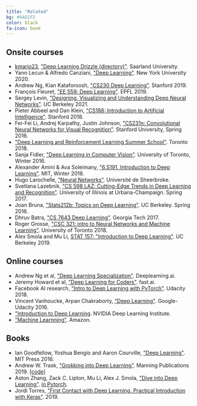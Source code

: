 ```yaml
---
title: "Related"
bg: #9AD1F5
color: black
fa-icon: book
---
```


## Onsite courses

* [kmario23](https://github.com/kmario23/), ["Deep Learning Drizzle (directory)"](https://deep-learning-drizzle.github.io/). Saarland University.
* Yann Lecun & Alfredo Canziani, ["Deep Learning"](https://atcold.github.io/pytorch-Deep-Learning/). New York University 2020. 
* Andrew Ng, Kian Kataforoosh, ["CS230 Deep Learning"](http://cs230.stanford.edu/). Stanford 2019.
* François Fleuret, ["EE 559: Deep Learning"](https://fleuret.org/ee559/). EPFL 2019. 
* Sergey Levin, ["Designing, Visualizing and Understanding Deep Neural Networks"](https://cs182sp21.github.io/). UC Berkeley 2021.
* Pieter Abbeel and Dan Klein, ["CS188: Introduction to Artificial Intelligence"](https://inst.eecs.berkeley.edu/~cs188/fa18/index.html). Stanford 2018.
* Fei-Fei Li, Andrej Karpathy, Justin Johnson, ["CS231n: Convolutional Neural Networks for Visual Recognition"](http://cs231n.stanford.edu/). Stanford University, Spring 2016.
* ["Deep Learning and Reinforcement Learning Summer School"](http://videolectures.net/DLRLsummerschool2018_toronto/). Toronto 2018.
* Sanja Fidler, ["Deep Learning in Computer Vision"](http://www.cs.toronto.edu/~fidler/teaching/2015/CSC2523.html). University of Toronto, Winter 2016.
* Alexander Amini & Ava Soleimany, ["6.S191. Introduction to Deep Learning"](http://introtodeeplearning.com/). MIT, Winter 2018.
* Hugo Larochelle, ["Neural Networks"](http://info.usherbrooke.ca/hlarochelle/neural_networks/content.html). Université de Sheerbroke.
* Svetlana Lazebnik, ["CS 598 LAZ: Cutting-Edge Trends in Deep Learning and Recognition"](http://slazebni.cs.illinois.edu/spring17/). University of Illinois at Urbana-Champaign. Spring 2017.
* Joan Bruna, ["Stats212b: Topics on Deep Learning"](https://github.com/joanbruna/stat212b). UC Berkeley. Spring 2016.
* Dhruv Batra, ["CS 7643 Deep Learning"](https://www.cc.gatech.edu/classes/AY2018/cs7643_fall/). Georgia Tech 2017.
* Roger Grosse, ["CSC 321: intro to Neural Networks and Machine Learning"](http://www.cs.toronto.edu/~rgrosse/courses/csc321_2018/). University of Toronto 2018.
* Alex Smola and Mu Li, [STAT 157: "Introduction to Deep Learning"](https://courses.d2l.ai/berkeley-stat-157/index.html). UC Berkeley 2019.

## Online courses
* Andrew Ng et al, ["Deep Learning Specialization"](https://www.deeplearning.ai/courses/). Deeplearning.ai.
* Jeremy Howard et al, ["Deep Learning for Coders"](https://course.fast.ai/). fast.ai.
* Facebook AI research, ["Intro to Deep Learning with PyTorch"](https://www.udacity.com/course/deep-learning-pytorch--ud188). Udacity 2018.
* Vincent Vanhoucke, Arpan Chakraborty, ["Deep Learning"](https://www.udacity.com/course/deep-learning--ud730). Google-Udacity 2016.
* ["Introduction to Deep Learning](https://www.nvidia.com/en-us/deep-learning-ai/education/). NVIDIA Deep Learning Institute.
* ["Machine Learnning"](https://aws.amazon.com/training/learning-paths/machine-learning/). Amazon.

## Books
* Ian Goodfellow, Yoshua Bengio and Aaron Courville, ["Deep Learning"](https://www.deeplearningbook.org/). MIT Press 2016.
* Andrew W. Trask, ["Grokking into Deep Learning"](https://www.manning.com/books/grokking-deep-learning?a_aid=grokkingdl&a_bid=32715258). Manning Publications 2019. [[code]]((https://github.com/iamtrask/Grokking-Deep-Learning))
* Aston Zhang, Zack C. Lipton, Mu Li, Alex J. Smola, ["Dive into Deep Learning"](http://www.d2l.ai). [in Pytorch](https://github.com/dsgiitr/d2l-pytorch).
* Jordi Torres, ["First Contact with Deep Learning. Practical Introduction with Keras"](https://torres.ai/deeplearning). 2019.

